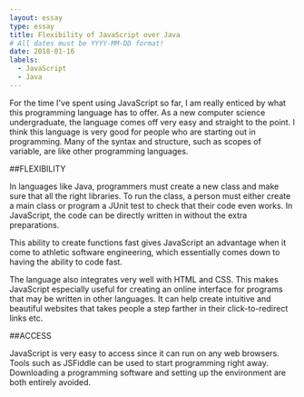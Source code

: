 ```yaml
---
layout: essay
type: essay
title: Flexibility of JavaScript over Java
# All dates must be YYYY-MM-DD format!
date: 2018-01-16
labels:
  - JavaScript
  - Java
---
```

For the time I've spent using JavaScript so far, I am really enticed by what this programming language has to offer. As a new computer science undergraduate, the language comes off very easy and straight to the point. I think this language is very good for people who are starting out in programming. Many of the syntax and structure, such as scopes of variable, are like other programming languages. 

##FLEXIBILITY

In languages like Java, programmers must create a new class and make sure that all the right libraries. To run the class, a person must either create a main class or program a JUnit test to check that their code even works. In JavaScript, the code can be directly written in without the extra preparations.

This ability to create functions fast gives JavaScript an advantage when it come to athletic software engineering, which essentially comes down to having the ability to code fast. 

The language also integrates very well with HTML and CSS. This makes JavaScript especially useful for creating an online interface for programs that may be written in other languages. It can help create intuitive and beautiful websites that takes people a step farther in their click-to-redirect links etc. 

##ACCESS

JavaScript is very easy to access since it can run on any web browsers. Tools such as JSFiddle can be used to start programming right away. Downloading a programming software and setting up the environment are both entirely avoided. 
